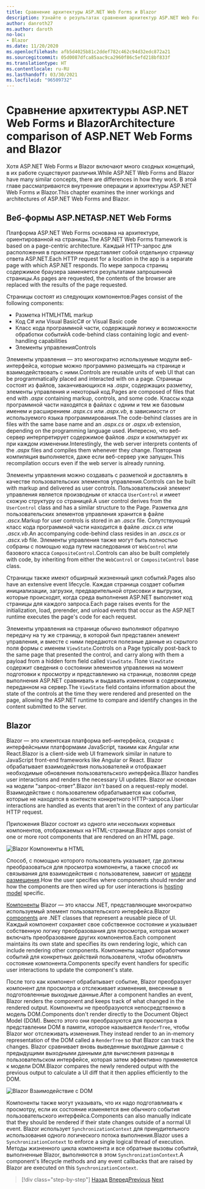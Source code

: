 ```yaml
---
title: Сравнение архитектуры ASP.NET Web Forms и Blazor
description: Узнайте о результатах сравнения архитектур ASP.NET Web Forms и Blazor.
author: danroth27
ms.author: daroth
no-loc:
- Blazor
ms.date: 11/20/2020
ms.openlocfilehash: afb5d4025b81c2ddef782c462c94d32edc872a21
ms.sourcegitcommit: 05d0087dfca85aac9ca2960f86c5efd218bf833f
ms.translationtype: HT
ms.contentlocale: ru-RU
ms.lasthandoff: 03/30/2021
ms.locfileid: "96509732"
---
```

# <a name="architecture-comparison-of-aspnet-web-forms-and-blazor"></a><span data-ttu-id="9d04b-103">Сравнение архитектуры ASP.NET Web Forms и Blazor</span><span class="sxs-lookup"><span data-stu-id="9d04b-103">Architecture comparison of ASP.NET Web Forms and Blazor</span></span>

<span data-ttu-id="9d04b-104">Хотя ASP.NET Web Forms и Blazor включают много сходных концепций, в их работе существуют различия.</span><span class="sxs-lookup"><span data-stu-id="9d04b-104">While ASP.NET Web Forms and Blazor have many similar concepts, there are differences in how they work.</span></span> <span data-ttu-id="9d04b-105">В этой главе рассматриваются внутренние операции и архитектуры ASP.NET Web Forms и Blazor.</span><span class="sxs-lookup"><span data-stu-id="9d04b-105">This chapter examines the inner workings and architectures of ASP.NET Web Forms and Blazor.</span></span>

## <a name="aspnet-web-forms"></a><span data-ttu-id="9d04b-106">Веб-формы ASP.NET</span><span class="sxs-lookup"><span data-stu-id="9d04b-106">ASP.NET Web Forms</span></span>

<span data-ttu-id="9d04b-107">Платформа ASP.NET Web Forms основана на архитектуре, ориентированной на страницы.</span><span class="sxs-lookup"><span data-stu-id="9d04b-107">The ASP.NET Web Forms framework is based on a page-centric architecture.</span></span> <span data-ttu-id="9d04b-108">Каждый HTTP-запрос для расположения в приложении представляет собой отдельную страницу ответа ASP.NET.</span><span class="sxs-lookup"><span data-stu-id="9d04b-108">Each HTTP request for a location in the app is a separate page with which ASP.NET responds.</span></span> <span data-ttu-id="9d04b-109">По мере запроса страниц содержимое браузера заменяется результатами запрошенной страницы.</span><span class="sxs-lookup"><span data-stu-id="9d04b-109">As pages are requested, the contents of the browser are replaced with the results of the page requested.</span></span>

<span data-ttu-id="9d04b-110">Страницы состоят из следующих компонентов:</span><span class="sxs-lookup"><span data-stu-id="9d04b-110">Pages consist of the following components:</span></span>

- <span data-ttu-id="9d04b-111">Разметка HTML</span><span class="sxs-lookup"><span data-stu-id="9d04b-111">HTML markup</span></span>
- <span data-ttu-id="9d04b-112">Код C# или Visual Basic</span><span class="sxs-lookup"><span data-stu-id="9d04b-112">C# or Visual Basic code</span></span>
- <span data-ttu-id="9d04b-113">Класс кода программной части, содержащий логику и возможности обработки событий</span><span class="sxs-lookup"><span data-stu-id="9d04b-113">A code-behind class containing logic and event-handling capabilities</span></span>
- <span data-ttu-id="9d04b-114">Элементы управления</span><span class="sxs-lookup"><span data-stu-id="9d04b-114">Controls</span></span>

<span data-ttu-id="9d04b-115">Элементы управления — это многократно используемые модули веб-интерфейса, которые можно программно размещать на странице и взаимодействовать с ними.</span><span class="sxs-lookup"><span data-stu-id="9d04b-115">Controls are reusable units of web UI that can be programmatically placed and interacted with on a page.</span></span> <span data-ttu-id="9d04b-116">Страницы состоят из файлов, заканчивающихся на *.aspx*, содержащих разметку, элементы управления и некоторый код.</span><span class="sxs-lookup"><span data-stu-id="9d04b-116">Pages are composed of files that end with *.aspx* containing markup, controls, and some code.</span></span> <span data-ttu-id="9d04b-117">Классы кода программной части находятся в файлах с одним и тем же базовым именем и расширением *.aspx.cs* или *.aspx.vb*, в зависимости от используемого языка программирования.</span><span class="sxs-lookup"><span data-stu-id="9d04b-117">The code-behind classes are in files with the same base name and an *.aspx.cs* or *.aspx.vb* extension, depending on the programming language used.</span></span> <span data-ttu-id="9d04b-118">Интересно, что веб-сервер интерпретирует содержимое файлов *.aspx* и компилирует их при каждом изменении.</span><span class="sxs-lookup"><span data-stu-id="9d04b-118">Interestingly, the web server interprets contents of the *.aspx* files and compiles them whenever they change.</span></span> <span data-ttu-id="9d04b-119">Повторная компиляция выполняется, даже если веб-сервер уже запущен.</span><span class="sxs-lookup"><span data-stu-id="9d04b-119">This recompilation occurs even if the web server is already running.</span></span>

<span data-ttu-id="9d04b-120">Элементы управления можно создавать с разметкой и доставлять в качестве пользовательских элементов управления.</span><span class="sxs-lookup"><span data-stu-id="9d04b-120">Controls can be built with markup and delivered as user controls.</span></span> <span data-ttu-id="9d04b-121">Пользовательский элемент управления является производным от класса `UserControl` и имеет схожую структуру со страницей.</span><span class="sxs-lookup"><span data-stu-id="9d04b-121">A user control derives from the `UserControl` class and has a similar structure to the Page.</span></span> <span data-ttu-id="9d04b-122">Разметка для пользовательских элементов управления хранится в файле *.ascx*.</span><span class="sxs-lookup"><span data-stu-id="9d04b-122">Markup for user controls is stored in an *.ascx* file.</span></span> <span data-ttu-id="9d04b-123">Сопутствующий класс кода программной части находится в файле *.ascx.cs* или *.ascx.vb*.</span><span class="sxs-lookup"><span data-stu-id="9d04b-123">An accompanying code-behind class resides in an *.ascx.cs* or *.ascx.vb* file.</span></span> <span data-ttu-id="9d04b-124">Элементы управления также могут быть полностью собраны с помощью кода путем наследования от `WebControl` или базового класса `CompositeControl`.</span><span class="sxs-lookup"><span data-stu-id="9d04b-124">Controls can also be built completely with code, by inheriting from either the `WebControl` or `CompositeControl` base class.</span></span>

<span data-ttu-id="9d04b-125">Страницы также имеют обширный жизненный цикл событий.</span><span class="sxs-lookup"><span data-stu-id="9d04b-125">Pages also have an extensive event lifecycle.</span></span> <span data-ttu-id="9d04b-126">Каждая страница создает события инициализации, загрузки, предварительной отрисовки и выгрузки, которые происходят, когда среда выполнения ASP.NET выполняет код страницы для каждого запроса.</span><span class="sxs-lookup"><span data-stu-id="9d04b-126">Each page raises events for the initialization, load, prerender, and unload events that occur as the ASP.NET runtime executes the page's code for each request.</span></span>

<span data-ttu-id="9d04b-127">Элементы управления на странице обычно выполняют обратную передачу на ту же страницу, в которой был представлен элемент управления, и вместе с ними передаются полезные данные из скрытого поля формы с именем `ViewState`.</span><span class="sxs-lookup"><span data-stu-id="9d04b-127">Controls on a Page typically post-back to the same page that presented the control, and carry along with them a payload from a hidden form field called `ViewState`.</span></span> <span data-ttu-id="9d04b-128">Поле `ViewState` содержит сведения о состоянии элементов управления на момент подготовки к просмотру и представлению на странице, позволяя среде выполнения ASP.NET сравнивать и выдавать изменения в содержимом, переданном на сервер.</span><span class="sxs-lookup"><span data-stu-id="9d04b-128">The `ViewState` field contains information about the state of the controls at the time they were rendered and presented on the page, allowing the ASP.NET runtime to compare and identify changes in the content submitted to the server.</span></span>

## Blazor

<span data-ttu-id="9d04b-129">Blazor — это клиентская платформа веб-интерфейса, сходная с интерфейсными платформами JavaScript, такими как Angular или React.</span><span class="sxs-lookup"><span data-stu-id="9d04b-129">Blazor is a client-side web UI framework similar in nature to JavaScript front-end frameworks like Angular or React.</span></span> <span data-ttu-id="9d04b-130">Blazor обрабатывает взаимодействия пользователей и отображает необходимые обновления пользовательского интерфейса.</span><span class="sxs-lookup"><span data-stu-id="9d04b-130">Blazor handles user interactions and renders the necessary UI updates.</span></span> <span data-ttu-id="9d04b-131">Blazor *не* основан на модели "запрос-ответ".</span><span class="sxs-lookup"><span data-stu-id="9d04b-131">Blazor *isn't* based on a request-reply model.</span></span> <span data-ttu-id="9d04b-132">Взаимодействие с пользователем обрабатывается как события, которые не находятся в контексте конкретного HTTP-запроса.</span><span class="sxs-lookup"><span data-stu-id="9d04b-132">User interactions are handled as events that aren't in the context of any particular HTTP request.</span></span>

<span data-ttu-id="9d04b-133">Приложения Blazor состоят из одного или нескольких корневых компонентов, отображаемых на HTML-странице.</span><span class="sxs-lookup"><span data-stu-id="9d04b-133">Blazor apps consist of one or more root components that are rendered on an HTML page.</span></span>

![Blazor Компоненты в HTML](./media/architecture-comparison/blazor-components-in-html.png)

<span data-ttu-id="9d04b-135">Способ, с помощью которого пользователь указывает, где должны преобразоваться для просмотра компоненты, а также способ их связывания для взаимодействия с пользователем, зависит от [модели размещения](hosting-models.md).</span><span class="sxs-lookup"><span data-stu-id="9d04b-135">How the user specifies where components should render and how the components are then wired up for user interactions is [hosting model](hosting-models.md) specific.</span></span>

<span data-ttu-id="9d04b-136">[Компоненты](components.md) Blazor — это классы .NET, представляющие многократно используемый элемент пользовательского интерфейса.</span><span class="sxs-lookup"><span data-stu-id="9d04b-136">Blazor [components](components.md) are .NET classes that represent a reusable piece of UI.</span></span> <span data-ttu-id="9d04b-137">Каждый компонент сохраняет свое собственное состояние и указывает собственную логику преобразования для просмотра, которая может включать преобразование других компонентов.</span><span class="sxs-lookup"><span data-stu-id="9d04b-137">Each component maintains its own state and specifies its own rendering logic, which can include rendering other components.</span></span> <span data-ttu-id="9d04b-138">Компоненты задают обработчики событий для конкретных действий пользователя, чтобы обновлять состояние компонента.</span><span class="sxs-lookup"><span data-stu-id="9d04b-138">Components specify event handlers for specific user interactions to update the component's state.</span></span>

<span data-ttu-id="9d04b-139">После того как компонент обрабатывает событие, Blazor преобразует компонент для просмотра и отслеживает изменения, внесенные в подготовленные выходные данные.</span><span class="sxs-lookup"><span data-stu-id="9d04b-139">After a component handles an event, Blazor renders the component and keeps track of what changed in the rendered output.</span></span> <span data-ttu-id="9d04b-140">Компоненты не преобразуются непосредственно в модель DOM.</span><span class="sxs-lookup"><span data-stu-id="9d04b-140">Components don't render directly to the Document Object Model (DOM).</span></span> <span data-ttu-id="9d04b-141">Вместо этого они преобразуются для просмотра в представлении DOM в памяти, которое называется `RenderTree`, чтобы Blazor мог отслеживать изменения.</span><span class="sxs-lookup"><span data-stu-id="9d04b-141">They instead render to an in-memory representation of the DOM called a `RenderTree` so that Blazor can track the changes.</span></span> <span data-ttu-id="9d04b-142">Blazor сравнивает вновь выведенные выходные данные с предыдущими выходными данными для вычисления разницы в пользовательском интерфейсе, которая затем эффективно применяется к модели DOM.</span><span class="sxs-lookup"><span data-stu-id="9d04b-142">Blazor compares the newly rendered output with the previous output to calculate a UI diff that it then applies efficiently to the DOM.</span></span>

![Blazor Взаимодействие с DOM](./media/architecture-comparison/blazor-dom-interaction.png)

<span data-ttu-id="9d04b-144">Компоненты также могут указывать, что их надо подготавливать к просмотру, если их состояние изменяется вне обычного события пользовательского интерфейса.</span><span class="sxs-lookup"><span data-stu-id="9d04b-144">Components can also manually indicate that they should be rendered if their state changes outside of a normal UI event.</span></span> <span data-ttu-id="9d04b-145">Blazor использует `SynchronizationContext` для принудительного использования одного логического потока выполнения.</span><span class="sxs-lookup"><span data-stu-id="9d04b-145">Blazor uses a `SynchronizationContext` to enforce a single logical thread of execution.</span></span> <span data-ttu-id="9d04b-146">Методы жизненного цикла  компонента и все обратные вызовы событий, выполненные Blazor, выполняются в этом `SynchronizationContext`.</span><span class="sxs-lookup"><span data-stu-id="9d04b-146">A component's lifecycle methods and any event callbacks that are raised by Blazor are executed on this `SynchronizationContext`.</span></span>

>[!div class="step-by-step"]
><span data-ttu-id="9d04b-147">[Назад](introduction.md)
>[Вперед](hosting-models.md)</span><span class="sxs-lookup"><span data-stu-id="9d04b-147">[Previous](introduction.md)
[Next](hosting-models.md)</span></span>
